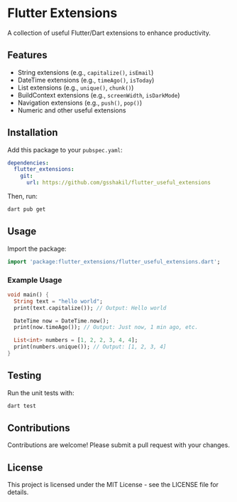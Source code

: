 # Flutter Extensions

A collection of useful Flutter/Dart extensions to enhance productivity.

## Features

- String extensions (e.g., `capitalize()`, `isEmail`)
- DateTime extensions (e.g., `timeAgo()`, `isToday`)
- List extensions (e.g., `unique()`, `chunk()`)
- BuildContext extensions (e.g., `screenWidth`, `isDarkMode`)
- Navigation extensions (e.g., `push()`, `pop()`)
- Numeric and other useful extensions

## Installation

Add this package to your `pubspec.yaml`:

```yaml
dependencies:
  flutter_extensions:
    git:
      url: https://github.com/gsshakil/flutter_useful_extensions
```

Then, run:

```sh
dart pub get
```

## Usage

Import the package:

```dart
import 'package:flutter_extensions/flutter_useful_extensions.dart';
```

### Example Usage

```dart
void main() {
  String text = "hello world";
  print(text.capitalize()); // Output: Hello world

  DateTime now = DateTime.now();
  print(now.timeAgo()); // Output: Just now, 1 min ago, etc.

  List<int> numbers = [1, 2, 2, 3, 4, 4];
  print(numbers.unique()); // Output: [1, 2, 3, 4]
}
```

## Testing

Run the unit tests with:

```sh
dart test
```

## Contributions

Contributions are welcome! Please submit a pull request with your changes.

## License

This project is licensed under the MIT License - see the LICENSE file for details.

